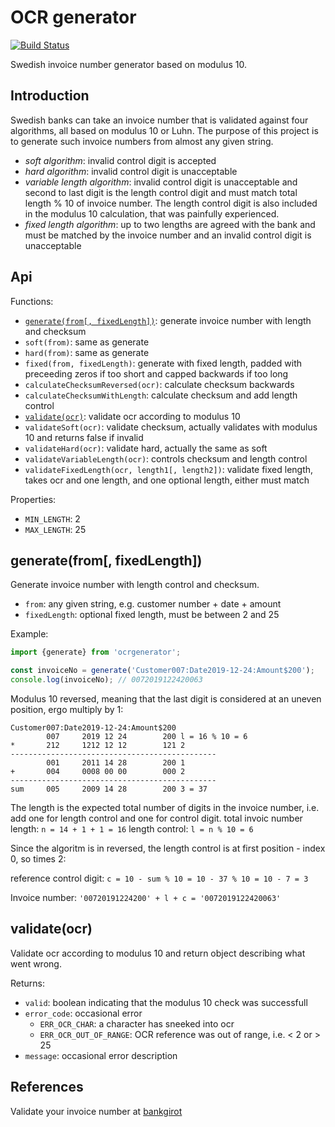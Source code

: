 OCR generator
=============

[![Build Status](https://travis-ci.org/zerodep/ocrgenerator.svg?branch=master)](https://travis-ci.org/zerodep/ocrgenerator)

Swedish invoice number generator based on modulus 10.

## Introduction

Swedish banks can take an invoice number that is validated against four algorithms, all based on modulus 10 or Luhn. The purpose of this project is to generate such invoice numbers from almost any given string.

- *soft algorithm*: invalid control digit is accepted
- *hard algorithm*: invalid control digit is unacceptable
- *variable length algorithm*: invalid control digit is unacceptable and second to last digit is the length control digit and must match total length % 10 of invoice number. The length control digit is also included in the modulus 10 calculation, that was painfully experienced.
- *fixed length algorithm*: up to two lengths are agreed with the bank and must be matched by the invoice number and an invalid control digit is unacceptable

## Api

Functions:
- [`generate(from[, fixedLength])`](#generatefrom-fixedlength): generate invoice number with length and checksum
- `soft(from)`: same as generate
- `hard(from)`: same as generate
- `fixed(from, fixedLength)`: generate with fixed length, padded with preceeding zeros if too short and capped backwards if too long
- `calculateChecksumReversed(ocr)`: calculate checksum backwards
- `calculateChecksumWithLength`: calculate checksum and add length control
- [`validate(ocr)`](#validateocr): validate ocr according to modulus 10
- `validateSoft(ocr)`: validate checksum, actually validates with modulus 10 and returns false if invalid
- `validateHard(ocr)`: validate hard, actually the same as soft
- `validateVariableLength(ocr)`: controls checksum and length control
- `validateFixedLength(ocr, length1[, length2])`: validate fixed length, takes ocr and one length, and one optional length, either must match

Properties:
- `MIN_LENGTH`: 2
- `MAX_LENGTH`: 25

## generate(from[, fixedLength])

Generate invoice number with length control and checksum.

- `from`: any given string, e.g. customer number + date + amount
- `fixedLength`: optional fixed length, must be between 2 and 25

Example:
```js
import {generate} from 'ocrgenerator';

const invoiceNo = generate('Customer007:Date2019-12-24:Amount$200');
console.log(invoiceNo); // 0072019122420063
```

Modulus 10 reversed, meaning that the last digit is considered at an uneven position, ergo multiply by 1:
```
Customer007:Date2019-12-24:Amount$200
        007     2019 12 24        200 l = 16 % 10 = 6
*       212     1212 12 12        121 2
----------------------------------------------
        001     2011 14 28        200 1
+       004     0008 00 00        000 2
----------------------------------------------
sum     005     2009 14 28        200 3 = 37
```

The length is the expected total number of digits in the invoice number, i.e. add one for length control and one for control digit.
total invoic number length: `n = 14 + 1 + 1 = 16`
length control: `l = n % 10 = 6`

Since the algoritm is in reversed, the length control is at first position - index 0, so times 2:

reference control digit: `c = 10 - sum % 10 = 10 - 37 % 10 = 10 - 7 = 3`

Invoice number: `'00720191224200' + l + c = '0072019122420063'`

## validate(ocr)

Validate ocr according to modulus 10 and return object describing what went wrong.

Returns:
- `valid`: boolean indicating that the modulus 10 check was successfull
- `error_code`: occasional error
  - `ERR_OCR_CHAR`: a character has sneeked into ocr
  - `ERR_OCR_OUT_OF_RANGE`: OCR reference was out of range, i.e. < 2 or > 25
- `message`: occasional error description

## References

Validate your invoice number at [bankgirot](https://www.bankgirot.se/tjanster/inbetalningar/bankgiro-inbetalningar/ocr-referenskontroll/)
